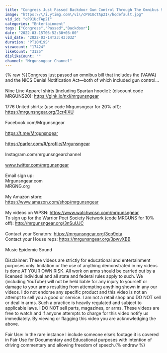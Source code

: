 ```yaml
---
title: "Congress Just Passed Backdoor Gun Control Through The Omnibus Spending Bill"
image: "https:\/\/i.ytimg.com\/vi\/cP91UcTAp2I\/hqdefault.jpg"
vid_id: "cP91UcTAp2I"
categories: "Entertainment"
tags: ["Congress","Passed","Backdoor"]
date: "2022-03-15T05:52:30+03:00"
vid_date: "2022-03-14T23:43:03Z"
duration: "PT10M19S"
viewcount: "17424"
likeCount: "3125"
dislikeCount: ""
channel: "Mrgunsngear Channel"
---
```

{% raw %}Congress just passed an omnibus bill that includes the  (VAWA) and the NICS Denial Notification Act—both of which included gun control...<br /><br />Nine Line Apparel shirts [including Spartan hoodie]: (discount code MRGUNS20): <a rel="nofollow" target="blank" href="https://glnk.io/nxl/mrgunsngear">https://glnk.io/nxl/mrgunsngear</a><br /><br />1776 United shirts: (use code Mrgunsngear for 20% off): <a rel="nofollow" target="blank" href="https://mrgunsngear.org/3cr4lXU">https://mrgunsngear.org/3cr4lXU</a><br /><br />Facebook.com/Mrgunsngear<br /><br /><a rel="nofollow" target="blank" href="https://t.me/Mrgunsngear">https://t.me/Mrgunsngear</a><br /><br /><a rel="nofollow" target="blank" href="https://parler.com/#/profile/Mrgunsngear">https://parler.com/#/profile/Mrgunsngear</a><br /><br />Instagram.com/mrgunsngearchannel<br /><br />www.twitter.com/mrgunsngear<br /><br />Email sign up: <br />Mrgunsngear.com<br />MRGNG.org<br /><br />My Amazon store: <br /><a rel="nofollow" target="blank" href="https://www.amazon.com/shop/mrgunsngear">https://www.amazon.com/shop/mrgunsngear</a><br /><br />My videos on WPSN: <a rel="nofollow" target="blank" href="https://www.watchwpsn.com/mrgunsngear">https://www.watchwpsn.com/mrgunsngear</a><br />To sign up for the Warrior Poet Society Network (code MRGUNS for 10% off): <a rel="nofollow" target="blank" href="http://mrgunsngear.org/3nSuUJC">http://mrgunsngear.org/3nSuUJC</a><br /><br />Contact your Senators: <a rel="nofollow" target="blank" href="https://mrgunsngear.org/3cp9ota">https://mrgunsngear.org/3cp9ota</a><br />Contact your House reps: <a rel="nofollow" target="blank" href="https://mrgunsngear.org/3pwvXBB">https://mrgunsngear.org/3pwvXBB</a><br /><br />Music Epidemic Sound<br /><br />Disclaimer: These videos are strictly for educational and entertainment purposes only. Imitation or the use of anything demonstrated in my videos is done AT YOUR OWN RISK. All work on arms should be carried out by a licensed individual and all state and federal rules apply to such.  We (including YouTube) will not be held liable for any injury to yourself or damage to your arms resulting from attempting anything shown in any our videos. I do not endorse any specific product and this video is not an attempt  to sell you a good or service. I am not a retail shop and DO NOT sell or deal in arms. Such a practice is heavily regulated and subject to applicable laws. I DO NOT sell parts, magazines, or arms. These videos are free to watch and if anyone attempts to charge for this video notify us immediately. By viewing or flagging this video you are acknowledging the above. <br /><br />Fair Use: In the rare instance I include someone else’s footage it is covered in Fair Use for Documentary and Educational purposes with intention of driving commentary and allowing freedom of speech.{% endraw %}
